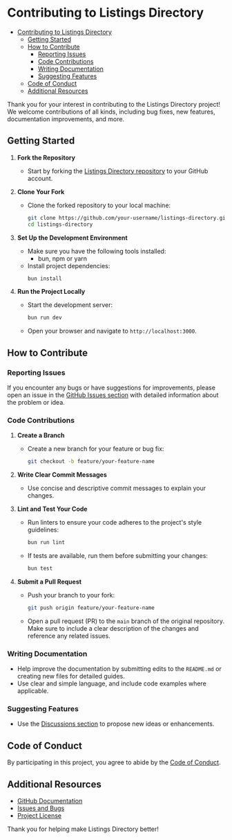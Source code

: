 # Contributing to Listings Directory

<!-- START doctoc generated TOC please keep comment here to allow auto update -->
<!-- DON'T EDIT THIS SECTION, INSTEAD RE-RUN doctoc TO UPDATE -->

- [Contributing to Listings Directory](#contributing-to-listings-directory)
  - [Getting Started](#getting-started)
  - [How to Contribute](#how-to-contribute)
    - [Reporting Issues](#reporting-issues)
    - [Code Contributions](#code-contributions)
    - [Writing Documentation](#writing-documentation)
    - [Suggesting Features](#suggesting-features)
  - [Code of Conduct](#code-of-conduct)
  - [Additional Resources](#additional-resources)

<!-- END doctoc generated TOC please keep comment here to allow auto update -->

Thank you for your interest in contributing to the Listings Directory project! We welcome contributions of all kinds, including bug fixes, new features, documentation improvements, and more.

## Getting Started

1. **Fork the Repository**

   - Start by forking the [Listings Directory repository](https://github.com/meysam81/listings-directory) to your GitHub account.

2. **Clone Your Fork**

   - Clone the forked repository to your local machine:
     ```bash
     git clone https://github.com/your-username/listings-directory.git
     cd listings-directory
     ```

3. **Set Up the Development Environment**

   - Make sure you have the following tools installed:
     - bun, npm or yarn
   - Install project dependencies:
     ```bash
     bun install
     ```

4. **Run the Project Locally**
   - Start the development server:
     ```bash
     bun run dev
     ```
   - Open your browser and navigate to `http://localhost:3000`.

## How to Contribute

### Reporting Issues

If you encounter any bugs or have suggestions for improvements, please open an issue in the [GitHub Issues section](https://github.com/meysam81/listings-directory/issues) with detailed information about the problem or idea.

### Code Contributions

1. **Create a Branch**

   - Create a new branch for your feature or bug fix:
     ```bash
     git checkout -b feature/your-feature-name
     ```

2. **Write Clear Commit Messages**

   - Use concise and descriptive commit messages to explain your changes.

3. **Lint and Test Your Code**

   - Run linters to ensure your code adheres to the project's style guidelines:
     ```bash
     bun run lint
     ```
   - If tests are available, run them before submitting your changes:
     ```bash
     bun test
     ```

4. **Submit a Pull Request**
   - Push your branch to your fork:
     ```bash
     git push origin feature/your-feature-name
     ```
   - Open a pull request (PR) to the `main` branch of the original repository. Make sure to include a clear description of the changes and reference any related issues.

### Writing Documentation

- Help improve the documentation by submitting edits to the `README.md` or creating new files for detailed guides.
- Use clear and simple language, and include code examples where applicable.

### Suggesting Features

- Use the [Discussions section](https://github.com/meysam81/listings-directory/discussions) to propose new ideas or enhancements.

## Code of Conduct

By participating in this project, you agree to abide by the [Code of Conduct](https://github.com/meysam81/listings-directory/blob/main/CODE_OF_CONDUCT.md).

## Additional Resources

- [GitHub Documentation](https://docs.github.com/)
- [Issues and Bugs](https://github.com/meysam81/listings-directory/issues)
- [Project License](https://github.com/meysam81/listings-directory/blob/main/LICENSE)

Thank you for helping make Listings Directory better!
